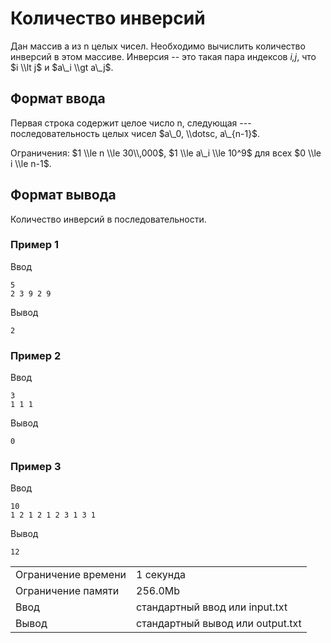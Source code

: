 # Количество инверсий

Дан массив a из n целых чисел. Необходимо вычислить количество инверсий в этом массиве. Инверсия -- это такая пара индексов _i,j_, что $i \\lt j$ и $a\_i \\gt a\_j$​.

## Формат ввода

Первая строка содержит целое число n, следующая --- последовательность целых чисел $a\_0, \\dotsc, a\_{n-1}$.

Ограничения: $1 \\le n \\le 30\\,000$, $1 \\le a\_i \\le 10^9$ для всех $0 \\le i \\le n-1$.

## Формат вывода

Количество инверсий в последовательности.

### Пример 1

Ввод

    5
    2 3 9 2 9
    

Вывод

    2
    

### Пример 2

Ввод

    3
    1 1 1
    

Вывод

    0
    

### Пример 3

Ввод

    10
    1 2 1 2 1 2 3 1 3 1
    

Вывод

    12
    

<table>
 <tr class="time-limit">
    <td class="property-title">Ограничение времени</td>
    <td>1&nbsp;секунда</td>
 </tr>
 <tr class="memory-limit">
    <td class="property-title">Ограничение памяти</td>
    <td>256.0Mb</td>
 </tr>
 <tr class="input-file">
    <td class="property-title">Ввод</td>
    <td colspan="1">стандартный ввод или input.txt</td>
 </tr>
 <tr class="output-file">
    <td class="property-title">Вывод</td>
    <td colspan="1">стандартный вывод или output.txt</td>
 </tr>
</table>

